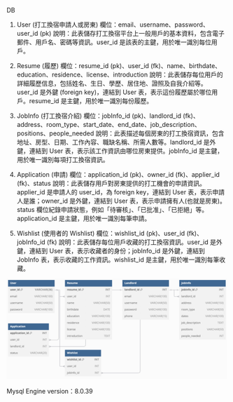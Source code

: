 DB

1. User (打工換宿申請人或房東)
   欄位：email、username、password、user_id (pk)
   說明：此表儲存打工換宿平台上一般用戶的基本資料，包含電子郵件、用戶名、密碼等資訊。user_id 是該表的主鍵，用於唯一識別每位用戶。

2. Resume (履歷)
   欄位：resume_id (pk)、user_id (fk)、name、birthdate、education、residence、license、introduction
   說明：此表儲存每位用戶的詳細履歷信息，包括姓名、生日、學歷、居住地、證照及自我介紹等。user_id 是外鍵 (foreign key)，連結到 User 表，表示這份履歷屬於哪位用戶。resume_id 是主鍵，用於唯一識別每份履歷。

3. JobInfo (打工換宿介紹)
   欄位：jobInfo_id (pk)、landlord_id (fk)、address、room_type、start_date、end_date、job_description、positions、people_needed
   說明：此表描述每個房東的打工換宿資訊，包含地址、房型、日期、工作內容、職缺名稱、所需人數等。landlord_id 是外鍵，連結到 User 表，表示該工作資訊由哪位房東提供。jobInfo_id 是主鍵，用於唯一識別每項打工換宿資訊。

4. Application (申請)
   欄位：application_id (pk)、owner_id (fk)、applier_id (fk)、status
   說明：此表儲存用戶對房東提供的打工機會的申請資訊。applier_id 是申請人的 user_id，為 foreign key，連結到 User 表，表示申請人是誰；owner_id 是外鍵，連結到 User 表，表示申請擁有人(也就是房東)。status 欄位紀錄申請狀態，例如「待審核」、「已批准」、「已拒絕」等。application_id 是主鍵，用於唯一識別每筆申請。

5. Wishlist (使用者的 Wishlist)
   欄位：wishlist_id (pk)、user_id (fk)、jobInfo_id (fk)
   說明：此表儲存每位用戶收藏的打工換宿資訊。user_id 是外鍵，連結到 User 表，表示收藏者的身份；jobInfo_id 是外鍵，連結到 JobInfo 表，表示收藏的工作資訊。wishlist_id 是主鍵，用於唯一識別每筆收藏。

![DBschema](asset/img/DB.png)

Mysql Engine version：8.0.39
